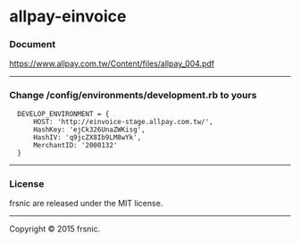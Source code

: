 # allpay-einvoice

### Document
https://www.allpay.com.tw/Content/files/allpay_004.pdf
***

### Change /config/environments/development.rb to yours
```
  DEVELOP_ENVIRONMENT = {
      HOST: 'http://einvoice-stage.allpay.com.tw/',
      HashKey: 'ejCk326UnaZWKisg',
      HashIV: 'q9jcZX8Ib9LM8wYk',
      MerchantID: '2000132'
  }
```

***
### License
frsnic are released under the MIT license.

--------------------------
Copyright © 2015 frsnic.
